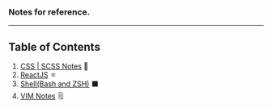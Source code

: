 ### Notes for reference.
---
## Table of Contents
1. [CSS | SCSS Notes](https://github.com/yankeexe/Notes/tree/master/css) :nail_care:
2. [ReactJS](https://github.com/yankeexe/Notes/tree/master/react-notes) :atom_symbol:
3. [Shell(Bash and ZSH)](https://github.com/yankeexe/Notes/tree/master/Shell) :black_large_square:
4. [VIM Notes](https://github.com/yankeexe/Notes/tree/master/vim-notes) :spiral_notepad:

